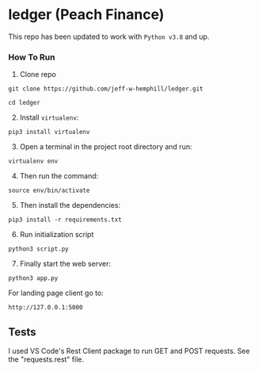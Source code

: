 # ledger (Peach Finance)

This repo has been updated to work with `Python v3.8` and up.

### How To Run
1. Clone repo

```
git clone https://github.com/jeff-w-hemphill/ledger.git
```
```
cd ledger
```
2. Install `virtualenv`:
```
pip3 install virtualenv
```

3. Open a terminal in the project root directory and run:
```
virtualenv env
```

4. Then run the command:
```
source env/bin/activate
```

5. Then install the dependencies:
```
pip3 install -r requirements.txt
```
6. Run initialization script
```
python3 script.py
```

7. Finally start the web server:
```
python3 app.py
```
For landing page client go to:
```
http://127.0.0.1:5000
```

## Tests
I used VS Code's Rest Client package to run GET and POST requests. See the "requests.rest" file.
